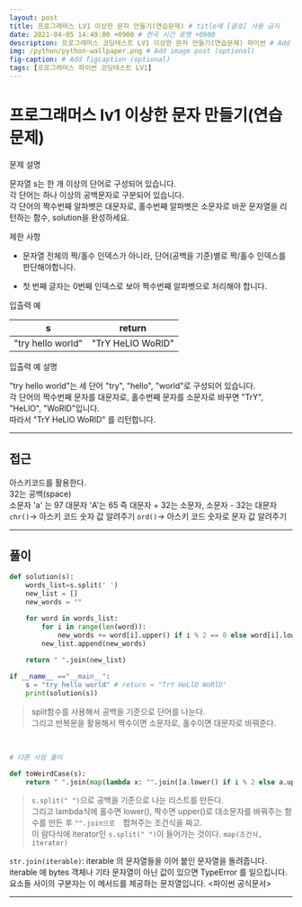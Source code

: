 ```yaml
---
layout: post
title: 프로그래머스 LV1 이상한 문자 만들기(연습문제) # title에 [괄호] 사용 금지
date: 2021-04-05 14:49:00 +0900 # 한국 시간 포맷 +0900
description: 프로그래머스 코딩테스트 LV1 이상한 문자 만들기(연습문제) 파이썬 # Add post description (optional)
img: /python/python-wallpaper.png # Add image post (optional)
fig-caption: # Add figcaption (optional)
tags: [프로그래머스 파이썬 코딩테스트 LV1]
---
```


# 프로그래머스 lv1 이상한 문자 만들기(연습문제)

문제 설명<br>

문자열 s는 한 개 이상의 단어로 구성되어 있습니다.<br>
각 단어는 하나 이상의 공백문자로 구분되어 있습니다. <br>
각 단어의 짝수번째 알파벳은 대문자로, 홀수번째 알파벳은 소문자로 바꾼 문자열을 리턴하는 함수, solution을 완성하세요.<br>

제한 사항<br>

* 문자열 전체의 짝/홀수 인덱스가 아니라, 단어(공백을 기준)별로 짝/홀수 인덱스를 판단해야합니다.<br>

* 첫 번째 글자는 0번째 인덱스로 보아 짝수번째 알파벳으로 처리해야 합니다.<br>


입출력 예

|s|return|
|:---:|:---:|
|"try hello world"|"TrY HeLlO WoRlD"|

입출력 예 설명<br>

"try hello world"는 세 단어 "try", "hello", "world"로 구성되어 있습니다. <br>
각 단어의 짝수번째 문자를 대문자로, 홀수번째 문자를 소문자로 바꾸면 "TrY", "HeLlO", "WoRlD"입니다. <br>
따라서 "TrY HeLlO WoRlD" 를 리턴합니다.<br>

---

## 접근
아스키코드를 활용한다.<br>
32는 공백(space)<br>
소문자 'a' 는 97 대문자 'A'는 65 즉 대문자 + 32는 소문자, 소문자 - 32는 대문자<br>
`chr()`-> 아스키 코드 숫자 값 알려주기 `ord()`-> 아스키 코드 숫자로 문자 값 알려주기<br>

---

## 풀이

```python
def solution(s):
    words_list=s.split(' ')
    new_list = []
    new_words = ""

    for word in words_list:
        for i in range(len(word)):
            new_words += word[i].upper() if i % 2 == 0 else word[i].lower()
        new_list.append(new_words)
    
    return " ".join(new_list)

if __name__ =="__main__":
    s = "try hello world" # return = "TrY HeLlO WoRlD"
    print(solution(s))
```

>split함수를 사용해서 공백을 기준으로 단어를 나눈다. <br>
그리고 반복문을 활용해서 짝수이면 소문자로, 홀수이면 대문자로 바꿔준다. 

<br>

```python
# 다른 사람 풀이 

def toWeirdCase(s):
    return " ".join(map(lambda x: "".join([a.lower() if i % 2 else a.upper() for i, a in enumerate(x)]), s.split(" ")))

```

>`s.split(" ")`으로 공백을 기준으로 나눈 리스트를 만든다. <br>
그리고 lambda식에 홀수면 lower(), 짝수면 upper()로 대소문자를 바꿔주는 함수를 만든 후 `"".join으로  `합쳐주는 조건식을 짜고.<br>
이 람다식에 iterator인 `s.split(" ")`이 들어가는 것이다. `map(조건식, iterator)`<br>

`str.join(iterable)`:
iterable 의 문자열들을 이어 붙인 문자열을 돌려줍니다. iterable 에 bytes 객체나 기타 문자열이 아닌 값이 있으면 TypeError 를 일으킵니다. 요소들 사이의 구분자는 이 메서드를 제공하는 문자열입니다. <파이썬 공식문서>


---